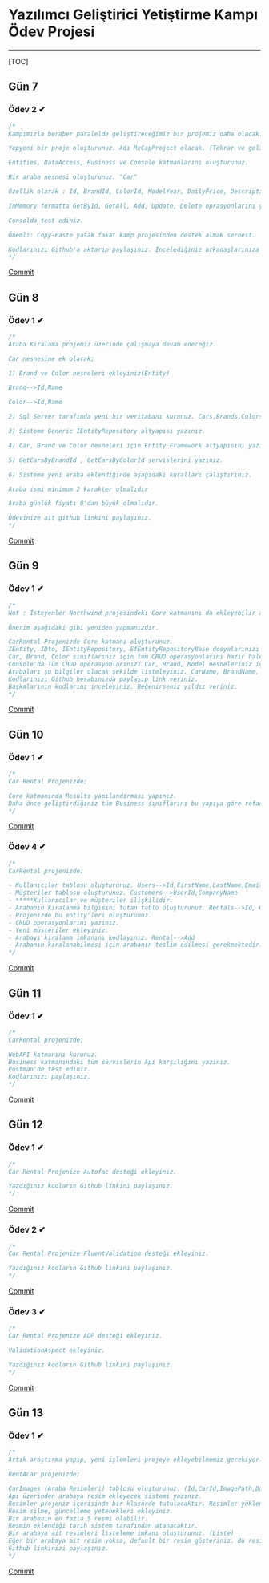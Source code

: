 # Yazılımcı Geliştirici Yetiştirme Kampı Ödev Projesi

------

[TOC]

## Gün 7 

### Ödev 2 ✔

```csharp
/* 
Kampımızla beraber paralelde geliştireceğimiz bir projemiz daha olacak. Araba kiralama sistemi yazıyoruz.

Yepyeni bir proje oluşturunuz. Adı ReCapProject olacak. (Tekrar ve geliştirme projesi)

Entities, DataAccess, Business ve Console katmanlarını oluşturunuz.

Bir araba nesnesi oluşturunuz. "Car"

Özellik olarak : Id, BrandId, ColorId, ModelYear, DailyPrice, Description alanlarını ekleyiniz. (Brand = Marka)

InMemory formatta GetById, GetAll, Add, Update, Delete oprasyonlarını yazınız.

Consolda test ediniz.

Önemli: Copy-Paste yasak fakat kamp projesinden destek almak serbest.

Kodlarınızı Github'a aktarıp paylaşınız. İncelediğiniz arkadaşlarınıza yıldız vermeyi unutmayınız. 
*/
```

[Commit](https://github.com/berkctezc/FinalProjectRecap/commit/ad7f2f932fdf77db02d4dcb750f9bb2c663b8d5a)

## Gün 8 

### Ödev 1 ✔

```c#
/*
Araba Kiralama projemiz üzerinde çalışmaya devam edeceğiz.

Car nesnesine ek olarak;

1) Brand ve Color nesneleri ekleyiniz(Entity)

Brand-->Id,Name

Color-->Id,Name

2) Sql Server tarafında yeni bir veritabanı kurunuz. Cars,Brands,Colors tablolarını oluşturunuz. (Araştırma)

3) Sisteme Generic IEntityRepository altyapısı yazınız.

4) Car, Brand ve Color nesneleri için Entity Framework altyapısını yazınız.

5) GetCarsByBrandId , GetCarsByColorId servislerini yazınız.

6) Sisteme yeni araba eklendiğinde aşağıdaki kuralları çalıştırınız.

Araba ismi minimum 2 karakter olmalıdır

Araba günlük fiyatı 0'dan büyük olmalıdır.

Ödevinize ait github linkini paylaşınız.
*/
```

[Commit](https://github.com/berkctezc/FinalProjectRecap/commit/a0a15887ec6b98d8e7bb7cbeeb2bdd4cab223a49)

## Gün 9 

### Ödev 1 ✔

```c#
/*
Not : İsteyenler Northwind projesindeki Core katmanını da ekleyebilir ama pekiştirmek için yeniden yazmanızı öneririm. Bu şekilde yapmak isteyenler CarRental/Solution Explorer Sağ Tık / Add /Existing Project/ Northwind içindeki Core klasöründe Core.csproj dosyasını ekleyebilirler. Bu şekilde yapanlar aşağıdaki 3. adımdan devam edebilirler.

Önerim aşağıdaki gibi yeniden yapmanızdır.

CarRental Projenizde Core katmanı oluşturunuz.
IEntity, IDto, IEntityRepository, EfEntityRepositoryBase dosyalarınızı 9. gün dersindeki gibi oluşturup ekleyiniz.
Car, Brand, Color sınıflarınız için tüm CRUD operasyonlarını hazır hale getiriniz.
Console'da Tüm CRUD operasyonlarınızı Car, Brand, Model nesneleriniz için test ediniz. GetAll, GetById, Insert, Update, Delete.
Arabaları şu bilgiler olacak şekilde listeleyiniz. CarName, BrandName, ColorName, DailyPrice. (İpucu : IDto oluşturup 3 tabloya join yazınız)
Kodlarınızı Github hesabınızda paylaşıp link veriniz.
Başkalarının kodlarını inceleyiniz. Beğenirseniz yıldız veriniz.
*/
```

[Commit](https://github.com/berkctezc/FinalProjectRecap/commit/185c97f49f08cefa242e6efacf33dfef497dce74)

## Gün 10 

### Ödev 1 ✔

```c#
/*
Car Rental Projenizde;

Core katmanında Results yapılandırması yapınız.
Daha önce geliştirdiğiniz tüm Business sınıflarını bu yapıya göre refactor (kodu iyileştirme) ediniz.
*/
```

[Commit](https://github.com/berkctezc/FinalProjectRecap/commit/a07c70c9f9de71cc31d1ad3b7851f67236aac528)

### Ödev 4 ✔

```csharp
/*
CarRental projenizde;

- Kullanıcılar tablosu oluşturunuz. Users-->Id,FirstName,LastName,Email,Password
- Müşteriler tablosu oluşturunuz. Customers-->UserId,CompanyName
- *****Kullanıcılar ve müşteriler ilişkilidir.
- Arabanın kiralanma bilgisini tutan tablo oluşturunuz. Rentals-->Id, CarId, CustomerId, RentDate(Kiralama Tarihi), ReturnDate(Teslim Tarihi). Araba teslim edilmemişse ReturnDate null'dır.
- Projenizde bu entity'leri oluşturunuz.
- CRUD operasyonlarını yazınız.
- Yeni müşteriler ekleyiniz.
- Arabayı kiralama imkanını kodlayınız. Rental-->Add
- Arabanın kiralanabilmesi için arabanın teslim edilmesi gerekmektedir.
*/
```

[Commit](https://github.com/berkctezc/FinalProjectRecap/commit/85df9ae03a636b6241b5b325804cf767581433db)

## Gün 11

### Ödev 1 ✔

```c#
/*
CarRental projenizde;

WebAPI katmanını kurunuz.
Business katmanındaki tüm servislerin Api karşılığını yazınız.
Postman'de test ediniz.
Kodlarınızı paylaşınız.
*/
```

[Commit](https://github.com/berkctezc/FinalProjectRecap/commit/153f788c92e4ca1d43bfa91e748447708697c1d3)

## Gün 12

### Ödev 1 ✔

```csharp
/*
Car Rental Projenize Autofac desteği ekleyiniz.

Yazdığınız kodların Github linkini paylaşınız.
*/
```

[Commit](https://github.com/berkctezc/FinalProjectRecap/commit/af249f2f639219a111d824f00cfff6b994530b59)

### Ödev 2 ✔

```csharp
/*
Car Rental Projenize FluentValidation desteği ekleyiniz.

Yazdığınız kodların Github linkini paylaşınız.
*/
```

[Commit](https://github.com/berkctezc/FinalProjectRecap/commit/a1bcd20b553bc8b8e0a245ddfbe00894c47bbd5c)

### Ödev 3 ✔

```csharp
/*
Car Rental Projenize AOP desteği ekleyiniz.

ValidationAspect ekleyiniz.

Yazdığınız kodların Github linkini paylaşınız.
*/
```

[Commit](https://github.com/berkctezc/FinalProjectRecap/commit/99612f39ad9c61962881be4f68019bc5541f73a1)

## Gün 13

### Ödev 1 ✔

```csharp
/*
Artık araştırma yapıp, yeni işlemleri projeye ekleyebilmemiz gerekiyor.

RentACar projenizde;

CarImages (Araba Resimleri) tablosu oluşturunuz. (Id,CarId,ImagePath,Date) Bir arabanın birden fazla resmi olabilir.
Api üzerinden arabaya resim ekleyecek sistemi yazınız.
Resimler projeniz içerisinde bir klasörde tutulacaktır. Resimler yüklendiği isimle değil, kendi vereceğiniz GUID ile dosyalanacaktır.
Resim silme, güncelleme yetenekleri ekleyiniz.
Bir arabanın en fazla 5 resmi olabilir.
Resmin eklendiği tarih sistem tarafından atanacaktır.
Bir arabaya ait resimleri listeleme imkanı oluşturunuz. (Liste)
Eğer bir arabaya ait resim yoksa, default bir resim gösteriniz. Bu resim şirket logonuz olabilir. (Tek elemanlı liste)
Github linkinizi paylaşınız.
*/
```

[Commit]()